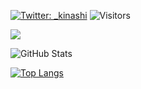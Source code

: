 [![Twitter: _kinashi](https://img.shields.io/twitter/follow/_kinashi?style=social)](https://twitter.com/_kinashi)
![Visitors](https://visitor-badge.glitch.me/badge?page_id=kinari321&left_color=gray&right_color=blue)

![](https://github-profile-summary-cards.vercel.app/api/cards/profile-details?username=kinari321&theme=vue)

![GitHub Stats](https://github-readme-stats.vercel.app/api?username=kinari321&show_icons=true)

[![Top Langs](https://github-readme-stats.vercel.app/api/top-langs/?username=kinari321&layout=compact&langs_count=6)](https://github.com/anuraghazra/github-readme-stats)
